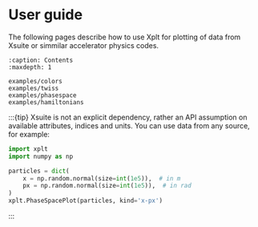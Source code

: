 
# User guide

The following pages describe how to use Xplt for plotting of data from Xsuite or simmilar accelerator physics codes.

```{toctree}
:caption: Contents
:maxdepth: 1

examples/colors
examples/twiss
examples/phasespace
examples/hamiltonians
```

:::{tip}
Xsuite is not an explicit dependency, rather an API assumption on available attributes, indices and units. You can use data from any source, for example:

```python
import xplt
import numpy as np

particles = dict(
    x = np.random.normal(size=int(1e5)),  # in m
    px = np.random.normal(size=int(1e5)),  # in rad
)
xplt.PhaseSpacePlot(particles, kind='x-px')
```

:::
